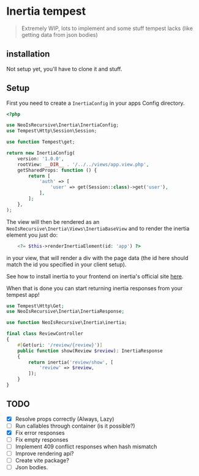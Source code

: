 # Inertia tempest

> Extremely WIP, lots to implement and some stuff tempest lacks (like getting data from json bodies)

## installation

Not setup yet, you'll have to clone it and stuff.

## Setup

First you need to create a `InertiaConfig` in your apps Config directory.

```php
<?php

use NeoIsRecursive\Inertia\InertiaConfig;
use Tempest\Http\Session\Session;

use function Tempest\get;

return new InertiaConfig(
    version: '1.0.0',
    rootView: __DIR__ . '/../../views/app.view.php',
    getSharedProps: function () {
        return [
            'auth' => [
                'user' => get(Session::class)->get('user'),
            ],
        ];
    },
);
```

The view will then be rendered as an `NeoIsRecursive\Inertia\Views\InertiaBaseView` and to render the inertia element you just do:

```php
    <?= $this->renderInertiaElement(id: 'app') ?>
```

in your view, that will render a div with the page data (the id here should match the id you specified in your client setup).

See how to install inertia to your frontend on inertia's official site [here](https://inertiajs.com/client-side-setup).

When that is done you can start returning inertia responses from your tempest app!

```php
use Tempest\Http\Get;
use NeoIsRecursive\Inertia\InertiaResponse;

use function NeoIsRecursive\Inertia\inertia;

final class ReviewController
{
    #[Get(uri: '/review/{review}')]
    public function show(Review $review): InertiaResponse
    {
        return inertia('review/show', [
            'review' => $review,
        ]);
    }
}
```

## TODO

- [x] Resolve props correctly (Always, Lazy)
- [ ] Run callables through container (is it possible?)
- [x] Fix error responses
- [ ] Fix empty responses
- [ ] Implement 409 conflict responses when hash mismatch
- [ ] Improve rendering api?
- [ ] Create vite package?
- [ ] Json bodies.
